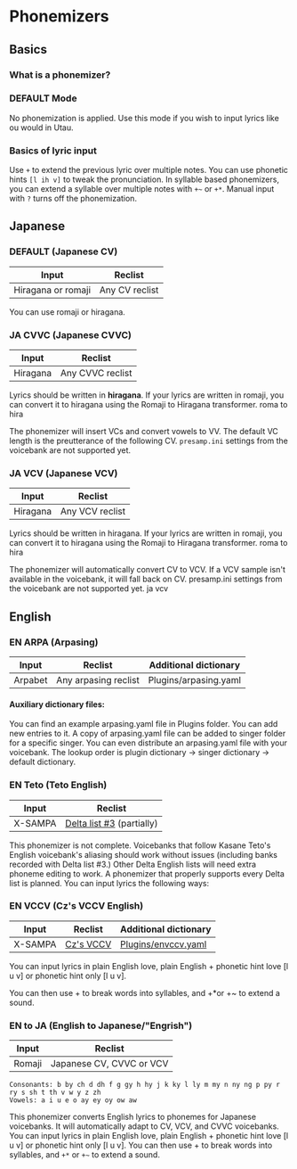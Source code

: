 # Phonemizers
## Basics
### What is a phonemizer?
### DEFAULT Mode
No phonemization is applied. Use this mode if you wish to input lyrics like ou would in Utau.
### Basics of lyric input
Use `+` to extend the previous lyric over multiple notes.
You can use phonetic hints `[l ih v]` to tweak the pronunciation.
In syllable based phonemizers, you can extend a syllable over multiple notes with `+~` or `+*`.
Manual input with `?` turns off the phonemization.

## Japanese
### DEFAULT (Japanese CV)
| Input | Reclist |
| ------------- | ------------- |
| Hiragana or romaji | Any CV reclist |

You can use romaji or hiragana.

### JA CVVC (Japanese CVVC)
| Input | Reclist |
| ------------- | ------------- |
| Hiragana | Any CVVC reclist |

Lyrics should be written in **hiragana**. If your lyrics are written in romaji, you can convert it to hiragana using the Romaji to Hiragana transformer.
roma to hira

The phonemizer will insert VCs and convert vowels to VV. The default VC length is the preutterance of the following CV. `presamp.ini` settings from the voicebank are not supported yet.

### JA VCV (Japanese VCV)
| Input | Reclist |
| ------------- | ------------- |
| Hiragana | Any VCV reclist |

Lyrics should be written in hiragana. If your lyrics are written in romaji, you can convert it to hiragana using the Romaji to Hiragana transformer.
roma to hira

The phonemizer will automatically convert CV to VCV. If a VCV sample isn't available in the voicebank, it will fall back on CV. presamp.ini settings from the voicebank are not supported yet.
ja vcv

## English
### EN ARPA (Arpasing)
| Input | Reclist | Additional dictionary |
| ------------- | ------------- | ------------- |
| Arpabet | Any arpasing reclist | Plugins/arpasing.yaml |

#### Auxiliary dictionary files:
You can find an example arpasing.yaml file in Plugins folder. You can add new entries to it.
A copy of arpasing.yaml file can be added to singer folder for a specific singer. You can even distribute an arpasing.yaml file with your voicebank.
The lookup order is plugin dictionary -> singer dictionary -> default dictionary.

### EN Teto (Teto English)

| Input | Reclist | 
| ------------- | ------------- |
| X-SAMPA | [Delta list #3](https://tl.tubs.wtf/2020/11/09/delta-eng) (partially) |

This phonemizer is not complete. Voicebanks that follow Kasane Teto's English voicebank's aliasing should work without issues (including banks recorded with Delta list #3.) Other Delta English lists will need extra phoneme editing to work. A phonemizer that properly supports every Delta list is planned. You can input lyrics the following ways:

### EN VCCV (Cz's VCCV English)
| Input | Reclist | Additional dictionary |
| ------------- | ------------- | ------------- |
| X-SAMPA | [Cz's VCCV](http://utaulanguageresources.weebly.com/czs-vccv.html) | [Plugins/envccv.yaml](https://github.com/mmemim/OU-EN-VCCV-Custom-Dictionary) |

You can input lyrics in plain English love, plain English + phonetic hint love [l u v] or phonetic hint only [l u v].

You can then use + to break words into syllables, and +*or +~ to extend a sound.

### EN to JA (English to Japanese/"Engrish")

| Input | Reclist | 
| ------------- | ------------- |
| Romaji | Japanese CV, CVVC or VCV |

```
Consonants: b by ch d dh f g gy h hy j k ky l ly m my n ny ng p py r ry s sh t th v w y z zh
Vowels: a i u e o ay ey oy ow aw
```
This phonemizer converts English lyrics to phonemes for Japanese voicebanks. It will automatically adapt to CV, VCV, and CVVC voicebanks.
You can input lyrics in plain English love, plain English + phonetic hint love [l u v] or phonetic hint only [l u v].
You can then use + to break words into syllables, and `+*` or `+~` to extend a sound.

